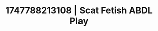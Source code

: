 ---
categories:
- Vore fantasy
- BookTok after dark
- Latex & lace
- Erotic gaze
- Shadow kink
image: /assets/images/1747788213108.jpg
layout: post
seo:
  description: Featured content with exclusive Scat Fetish, ABDL Play. HD images available.
  keywords: Scat Fetish, ABDL Play
  og_image: /assets/images/1747788213108.jpg
  schema_type: VisualArtwork
tags:
- ABDL Play
- Scat Fetish
- '#1747788213108'
title: 1747788213108 | Scat Fetish ABDL Play
---